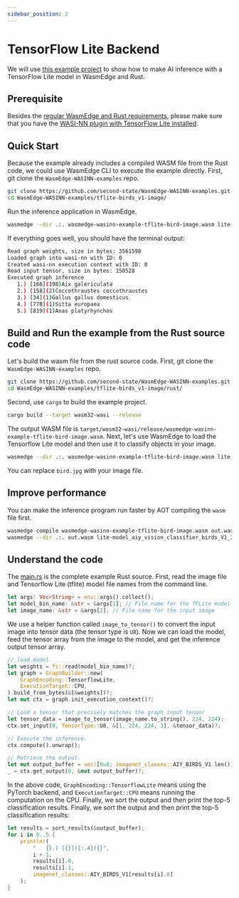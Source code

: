 ```yaml
---
sidebar_position: 2
---
```


# TensorFlow Lite Backend

We will use [this example project](https://github.com/second-state/WasmEdge-WASINN-examples/tree/master/tflite-birds_v1-image) to show how to make AI inference with a TensorFlow Lite model in WasmEdge and Rust.

## Prerequisite

Besides the [regular WasmEdge and Rust requirements](../../rust/setup.md), please make sure that you have the [WASI-NN plugin with TensorFlow Lite installed](../../../start/install.md#wasi-nn-plug-in-with-tensorflow-lite-backend).

## Quick Start

Because the example already includes a compiled WASM file from the Rust code, we could use WasmEdge CLI to execute the example directly. First, git clone the `WasmEdge-WASINN-examples` repo.

```bash
git clone https://github.com/second-state/WasmEdge-WASINN-examples.git
cd WasmEdge-WASINN-examples/tflite-birds_v1-image/
```

Run the inference application in WasmEdge.

```bash
wasmedge --dir .:. wasmedge-wasinn-example-tflite-bird-image.wasm lite-model_aiy_vision_classifier_birds_V1_3.tflite bird.jpg
```

If everything goes well, you should have the terminal output:

```bash
Read graph weights, size in bytes: 3561598
Loaded graph into wasi-nn with ID: 0
Created wasi-nn execution context with ID: 0
Read input tensor, size in bytes: 150528
Executed graph inference
   1.) [166](198)Aix galericulata
   2.) [158](2)Coccothraustes coccothraustes
   3.) [34](1)Gallus gallus domesticus
   4.) [778](1)Sitta europaea
   5.) [819](1)Anas platyrhynchos
```

## Build and Run the example from the Rust source code

Let's build the wasm file from the rust source code. First, git clone the `WasmEdge-WASINN-examples` repo.

```bash
git clone https://github.com/second-state/WasmEdge-WASINN-examples.git
cd WasmEdge-WASINN-examples/tflite-birds_v1-image/rust/
```

Second, use `cargo` to build the example project.

```bash
cargo build --target wasm32-wasi --release
```

The output WASM file is `target/wasm32-wasi/release/wasmedge-wasinn-example-tflite-bird-image.wasm`. Next, let's use WasmEdge to load the Tensorflow Lite model and then use it to classify objects in your image.

```bash
wasmedge --dir .:. wasmedge-wasinn-example-tflite-bird-image.wasm lite-model_aiy_vision_classifier_birds_V1_3.tflite bird.jpg
```

You can replace `bird.jpg` with your image file.

## Improve performance

You can make the inference program run faster by AOT compiling the `wasm` file first.

```bash
wasmedge compile wasmedge-wasinn-example-tflite-bird-image.wasm out.wasm
wasmedge --dir .:. out.wasm lite-model_aiy_vision_classifier_birds_V1_3.tflite bird.jpg
```

## Understand the code

The [main.rs](https://github.com/second-state/WasmEdge-WASINN-examples/blob/master/tflite-birds_v1-image/rust/tflite-bird/src/main.rs) is the complete example Rust source. First, read the image file and Tensorflow Lite (tflite) model file names from the command line. 

```rust
let args: Vec<String> = env::args().collect();
let model_bin_name: &str = &args[1]; // File name for the TFLite model
let image_name: &str = &args[2]; // File name for the input image
```

We use a helper function called `image_to_tensor()` to convert the input image into tensor data (the tensor type is `U8`). Now we can load the model, feed the tensor array from the image to the model, and get the inference output tensor array.

```rust
// load model
let weights = fs::read(model_bin_name)?;
let graph = GraphBuilder::new(
    GraphEncoding::TensorflowLite,
    ExecutionTarget::CPU,
).build_from_bytes(&[&weights])?;
let mut ctx = graph.init_execution_context()?;

// Load a tensor that precisely matches the graph input tensor
let tensor_data = image_to_tensor(image_name.to_string(), 224, 224);
ctx.set_input(0, TensorType::U8, &[1, 224, 224, 3], &tensor_data)?;

// Execute the inference.
ctx.compute().unwrap();

// Retrieve the output.
let mut output_buffer = vec![0u8; imagenet_classes::AIY_BIRDS_V1.len()];
_ = ctx.get_output(0, &mut output_buffer)?;
```

In the above code, `GraphEncoding::TensorflowLite` means using the PyTorch backend, and `ExecutionTarget::CPU` means running the computation on the CPU. Finally, we sort the output and then print the top-5 classification results. Finally, we sort the output and then print the top-5 classification results:

```rust
let results = sort_results(&output_buffer);
for i in 0..5 {
    println!(
        "   {}.) [{}]({:.4}){}",
        i + 1,
        results[i].0,
        results[i].1,
        imagenet_classes::AIY_BIRDS_V1[results[i].0]
    );
}
```
